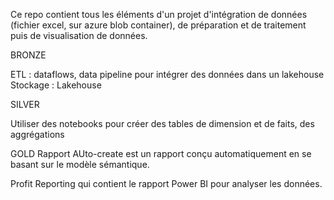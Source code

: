 Ce repo contient tous les éléments d'un projet d'intégration de données (fichier excel, sur azure blob container), de préparation et de traitement puis de visualisation de données.

BRONZE  

ETL : dataflows, data pipeline pour intégrer des données dans un lakehouse
Stockage : Lakehouse

SILVER

Utiliser des notebooks pour créer des tables de dimension et de faits, des aggrégations

GOLD
Rapport AUto-create est un rapport conçu automatiquement en se basant sur le modèle sémantique.

Profit Reporting qui contient le rapport Power BI pour analyser les données.
